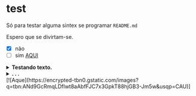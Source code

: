 # test
Só para testar alguma sintex se programar `README.md`

  Espero que se divirtam-se.

- [x] não
- [ ] sim
[AQUI](https://images.app.goo.gl/UyCRyKdXAz7y4yKt7)

<details><summary><b>Testando texto.</b></summary>
<br>
 <p>
  Clica no <b>nosso</b> sumário de baixo.
 </p>
</br>
</details>

<details><summary><b>. . .</b></summary>
  <br>
  <p>
    <img src="https://github.com/SrOtaku/teste/blob/master-main/github-pictures/download.jpeg" alt="" width="200" height="200" align="center">
    <br>
   Olha o meme comunista
  </p>
</details>
[![Aque](https://encrypted-tbn0.gstatic.com/images?q=tbn:ANd9GcRmqLDflwt8aAbfFJC7x3GpkT88hjGB3-Jm5w&usqp=CAU)]
